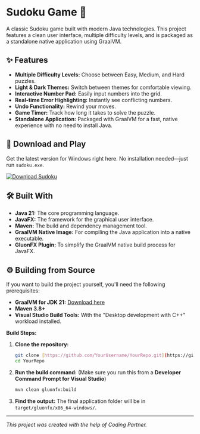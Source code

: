 # Sudoku Game 🧩

A classic Sudoku game built with modern Java technologies. This project features a clean user interface, multiple difficulty levels, and is packaged as a standalone native application using GraalVM.

<!-- ![Sudoku Gameplay GIF](https-placeholder-for-your-gif.gif) ] -->

## ✨ Features

* **Multiple Difficulty Levels:** Choose between Easy, Medium, and Hard puzzles.
* **Light & Dark Themes:** Switch between themes for comfortable viewing.
* **Interactive Number Pad:** Easily input numbers into the grid.
* **Real-time Error Highlighting:** Instantly see conflicting numbers.
* **Undo Functionality:** Rewind your moves.
* **Game Timer:** Track how long it takes to solve the puzzle.
* **Standalone Application:** Packaged with GraalVM for a fast, native experience with no need to install Java.

## 🚀 Download and Play

Get the latest version for Windows right here. No installation needed—just run `sudoku.exe`.

[![Download Sudoku](https://img.shields.io/badge/Download-v1.0.0-blue?style=for-the-badge&logo=windows)](https://github.com/BenedettiSaulo/sudoku-game/releases/download/v1.0.0/sudoku.exe)

## 🛠️ Built With

* **Java 21:** The core programming language.
* **JavaFX:** The framework for the graphical user interface.
* **Maven:** The build and dependency management tool.
* **GraalVM Native Image:** For compiling the Java application into a native executable.
* **GluonFX Plugin:** To simplify the GraalVM native build process for JavaFX.

## ⚙️ Building from Source

If you want to build the project yourself, you'll need the following prerequisites:

* **GraalVM for JDK 21:** [Download here](https://www.graalvm.org/downloads/)
* **Maven 3.8+**
* **Visual Studio Build Tools:** With the "Desktop development with C++" workload installed.

**Build Steps:**

1.  **Clone the repository:**
    ```bash
    git clone [https://github.com/YourUsername/YourRepo.git](https://github.com/YourUsername/YourRepo.git)
    cd YourRepo
    ```

2.  **Run the build command:**
    (Make sure you run this from a **Developer Command Prompt for Visual Studio**)
    ```bash
    mvn clean gluonfx:build
    ```

3.  **Find the output:**
    The final application folder will be in `target/gluonfx/x86_64-windows/`.

---
*This project was created with the help of Coding Partner.*
